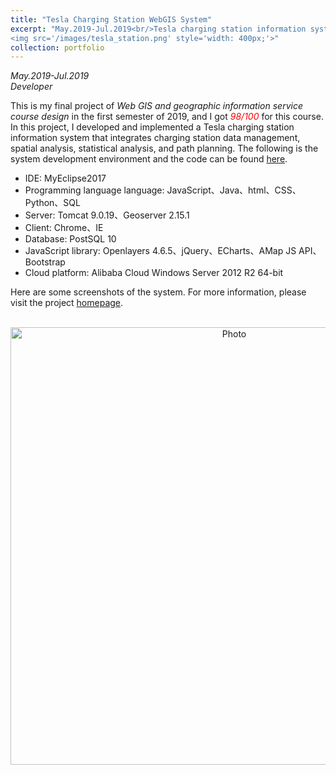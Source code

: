 ```yaml
---
title: "Tesla Charging Station WebGIS System"
excerpt: "May.2019-Jul.2019<br/>Tesla charging station information system for data display, spatial analysis and statistical analysis etc. <br/>
<img src='/images/tesla_station.png' style='width: 400px;'>"
collection: portfolio
---
```

*May.2019-Jul.2019* <br/>
*Developer* <br/>

This is my final project of *Web GIS and geographic information service course design* in the first semester of 2019, and I got *<span style="color:red">98/100</span>* for this course. In this project, I developed and implemented a Tesla charging station information system that integrates charging station data management, spatial analysis, statistical analysis, and path planning. The following is the system development environment and the code can be found [here](https://github.com/ywyue/Tesla-Charging-Station-Information-System-China).<br/>

* IDE: MyEclipse2017<br/>
* Programming language language: JavaScript、Java、html、CSS、Python、SQL<br/>
* Server: Tomcat 9.0.19、Geoserver 2.15.1<br/>
* Client: Chrome、IE<br/>
* Database: PostSQL 10<br/>
* JavaScript library: Openlayers 4.6.5、jQuery、ECharts、AMap JS API、Bootstrap<br/>
* Cloud platform: Alibaba Cloud Windows Server 2012 R2 64-bit <br/>

Here are some screenshots of the system. For more information, please visit the project [homepage](http://www.yueyw.net/station-en).<br/>

<p align="center">
  <img src="https://yueyuanwen.github.io/images/tesla_station_screenshot.png?raw=true" alt="Photo" style="width: 700px;"/> 
</p>

